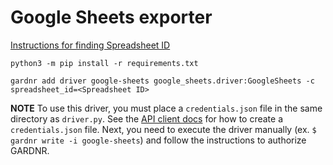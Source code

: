 # Google Sheets exporter

[Instructions for finding Spreadsheet ID](https://developers.google.com/sheets/api/guides/concepts#spreadsheet_id)

```
python3 -m pip install -r requirements.txt

gardnr add driver google-sheets google_sheets.driver:GoogleSheets -c spreadsheet_id=<Spreadsheet ID>
```

**NOTE**
To use this driver, you must place a `credentials.json` file in the same directory as `driver.py`. See the [API client docs](https://developers.google.com/sheets/api/quickstart/python) for how to create a `credentials.json` file. Next, you need to execute the driver manually (ex. `$ gardnr write -i google-sheets`) and follow the instructions to authorize GARDNR.
